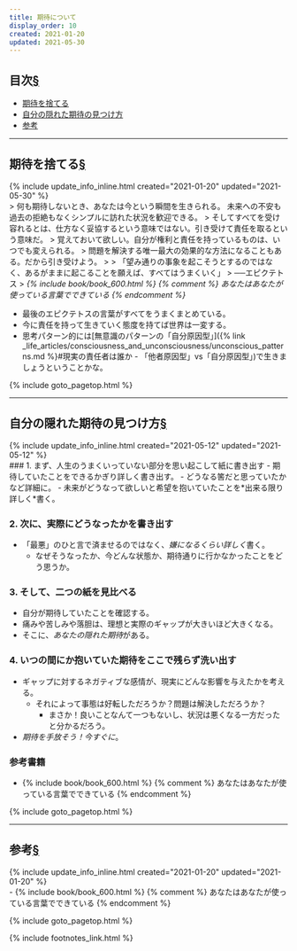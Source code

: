 ```yaml
---
title: 期待について
display_order: 10
created: 2021-01-20
updated: 2021-05-30
---
```


## <a name="index">目次</a><a class="heading-anchor-permalink" href="#目次">§</a>

<ul id="index_ul">
<li><a href="#期待を捨てる">期待を捨てる</a></li>
<li><a href="#自分の隠れた期待の見つけ方">自分の隠れた期待の見つけ方</a></li>
<li><a href="#reference">参考</a></li>
</ul>

* * *
## <a name="期待を捨てる">期待を捨てる</a><a class="heading-anchor-permalink" href="#期待を捨てる">§</a>
<div class="chapter-updated">{% include update_info_inline.html created="2021-01-20" updated="2021-05-30" %}</div>
> 何も期待しないとき、あなたは今という瞬間を生きられる。 未来への不安も過去の拒絶もなくシンプルに訪れた状況を歓迎できる。  
> そしてすべてを受け容れるとは、仕方なく妥協するという意味ではない。引き受けて責任を取るという意味だ。  
> 覚えておいて欲しい。自分が権利と責任を持っているものは、いつでも変えられる。  
> 問題を解決する唯一最大の効果的な方法になることもある。だから引き受けよう。  
>   
> 「望み通りの事象を起こそうとするのではなく、あるがままに起こることを願えば、すべてはうまくいく」  
> ──エピクテトス
> <cite>{% include book/book_600.html %} {% comment %} あなたはあなたが使っている言葉でできている {% endcomment %}</cite>

- 最後のエピクテトスの言葉がすべてをうまくまとめている。
- 今に責任を持って生きていく態度を持てば世界は一変する。
- 思考パターン的には[無意識のパターンの「自分原因型」]({% link _life_articles/consciousness_and_unconsciousness/unconscious_patterns.md %}#現実の責任者は誰か - 「他者原因型」vs「自分原因型」)で生きましょうということかな。

{% include goto_pagetop.html %}

* * *
## <a name="自分の隠れた期待の見つけ方">自分の隠れた期待の見つけ方</a><a class="heading-anchor-permalink" href="#自分の隠れた期待の見つけ方">§</a>
<div class="chapter-updated">{% include update_info_inline.html created="2021-05-12" updated="2021-05-12" %}</div>
### 1. まず、人生のうまくいっていない部分を思い起こして紙に書き出す
- 期待していたことをできるかぎり詳しく書き出す。
  - どうなる筈だと思っていたかなど詳細に。
- 未来がどうなって欲しいと希望を抱いていたことを*出来る限り詳しく*書く。

### 2. 次に、実際にどうなったかを書き出す
- 「最悪」のひと言で済ませるのではなく、*嫌になるくらい詳しく*書く。
  - なぜそうなったか、今どんな状態か、期待通りに行かなかったことをどう思うか。

### 3. そして、二つの紙を見比べる
- 自分が期待していたことを確認する。
- 痛みや苦しみや落胆は、理想と実際のギャップが大きいほど大きくなる。
- そこに、*あなたの隠れた期待*がある。

### 4. いつの間にか抱いていた期待をここで残らず洗い出す
- ギャップに対するネガティブな感情が、現実にどんな影響を与えたかを考える。
  - それによって事態は好転しただろうか？問題は解決しただろうか？
    - まさか！良いことなんて一つもないし、状況は悪くなる一方だったと分かるだろう。
- *期待を手放そう！今すぐに*。

### 参考書籍
- {% include book/book_600.html %} {% comment %} あなたはあなたが使っている言葉でできている {% endcomment %}

{% include goto_pagetop.html %}

* * *
## <a name="reference">参考</a><a class="heading-anchor-permalink" href="#reference">§</a>
<div class="chapter-updated">{% include update_info_inline.html created="2021-01-20" updated="2021-01-20" %}</div>
- {% include book/book_600.html %} {% comment %} あなたはあなたが使っている言葉でできている {% endcomment %}

{% include goto_pagetop.html %}

{% include footnotes_link.html %}
